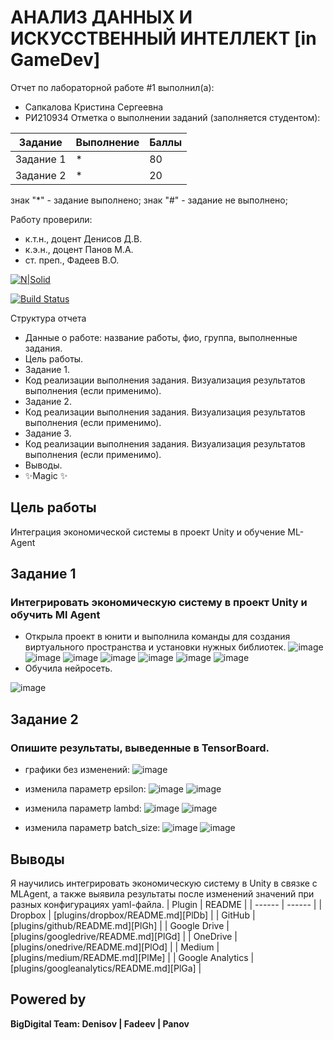 # АНАЛИЗ ДАННЫХ И ИСКУССТВЕННЫЙ ИНТЕЛЛЕКТ [in GameDev]
Отчет по лабораторной работе #1 выполнил(а):
- Сапкалова Кристина Сергеевна
- РИ210934
Отметка о выполнении заданий (заполняется студентом):

| Задание | Выполнение | Баллы |
| ------ | ------ | ------ |
| Задание 1 | * | 80 |
| Задание 2 | * | 20 |

знак "*" - задание выполнено; знак "#" - задание не выполнено;

Работу проверили:
- к.т.н., доцент Денисов Д.В.
- к.э.н., доцент Панов М.А.
- ст. преп., Фадеев В.О.

[![N|Solid](https://cldup.com/dTxpPi9lDf.thumb.png)](https://nodesource.com/products/nsolid)

[![Build Status](https://travis-ci.org/joemccann/dillinger.svg?branch=master)](https://travis-ci.org/joemccann/dillinger)

Структура отчета

- Данные о работе: название работы, фио, группа, выполненные задания.
- Цель работы.
- Задание 1.
- Код реализации выполнения задания. Визуализация результатов выполнения (если применимо).
- Задание 2.
- Код реализации выполнения задания. Визуализация результатов выполнения (если применимо).
- Задание 3.
- Код реализации выполнения задания. Визуализация результатов выполнения (если применимо).
- Выводы.
- ✨Magic ✨

## Цель работы
Интеграция экономической системы в проект Unity и обучение ML-Agent

## Задание 1
### Интегрировать экономическую систему в проект Unity и обучить Ml Agent
- Открыла проект в юнити и выполнила команды для создания виртуального пространства и установки нужных библиотек.
![image](https://user-images.githubusercontent.com/104152574/204527452-18031d61-15df-4ae1-8075-dc93c0453013.png)
![image](https://user-images.githubusercontent.com/104152574/204527539-fd081dfb-659e-4a6d-bd45-92c8c699f36a.png)
![image](https://user-images.githubusercontent.com/104152574/204529143-8ac719df-5350-414e-a525-3fcc17d981fd.png)
![image](https://user-images.githubusercontent.com/104152574/204529190-ae286827-ffa1-4fd6-a921-1619275afb79.png)
![image](https://user-images.githubusercontent.com/104152574/204529229-750b9930-df44-4e8f-a845-4fdd181a5abb.png)
![image](https://user-images.githubusercontent.com/104152574/204531500-fc038635-2317-4b37-9c2f-83ec18000156.png)
![image](https://user-images.githubusercontent.com/104152574/204560429-4e69ec9d-fec1-4e2c-ba6f-192c7847e109.png)
- Обучила нейросеть.

![image](https://user-images.githubusercontent.com/104152574/204561942-6397f0e5-ac81-4e67-ae56-1fac8f085aa6.png)

## Задание 2
### Опишите результаты, выведенные в TensorBoard.
- графики без изменений:
![image](https://user-images.githubusercontent.com/104152574/204566095-2ddc74fb-0910-4846-88bb-8559ef64e0b5.png)
- изменила параметр epsilon:
![image](https://user-images.githubusercontent.com/104152574/204568925-9d96d055-6922-4db1-b863-818838b087a5.png)
![image](https://user-images.githubusercontent.com/104152574/204572483-79bee798-91cc-4901-ac92-c3e3a9ba8253.png)

- изменила параметр lambd:
![image](https://user-images.githubusercontent.com/104152574/204569271-c27ae3b3-8d4f-4dbd-8dc9-39639dae5c90.png)
![image](https://user-images.githubusercontent.com/104152574/204572369-ec82d89c-d01e-473a-b414-d7d49023888b.png)

- изменила параметр batch_size:
![image](https://user-images.githubusercontent.com/104152574/204569433-a2452669-6f7b-44a0-8b8d-de11119c68cc.png)
![image](https://user-images.githubusercontent.com/104152574/204572909-da959750-d330-4afd-8f8f-f1e004c9a37b.png)



## Выводы
Я научились интегрировать экономическую систему в Unity в связке с MLAgent, а также выявила результаты после изменений значений при разных конфигурациях yaml-файла.
| Plugin | README |
| ------ | ------ |
| Dropbox | [plugins/dropbox/README.md][PlDb] |
| GitHub | [plugins/github/README.md][PlGh] |
| Google Drive | [plugins/googledrive/README.md][PlGd] |
| OneDrive | [plugins/onedrive/README.md][PlOd] |
| Medium | [plugins/medium/README.md][PlMe] |
| Google Analytics | [plugins/googleanalytics/README.md][PlGa] |

## Powered by

**BigDigital Team: Denisov | Fadeev | Panov**
